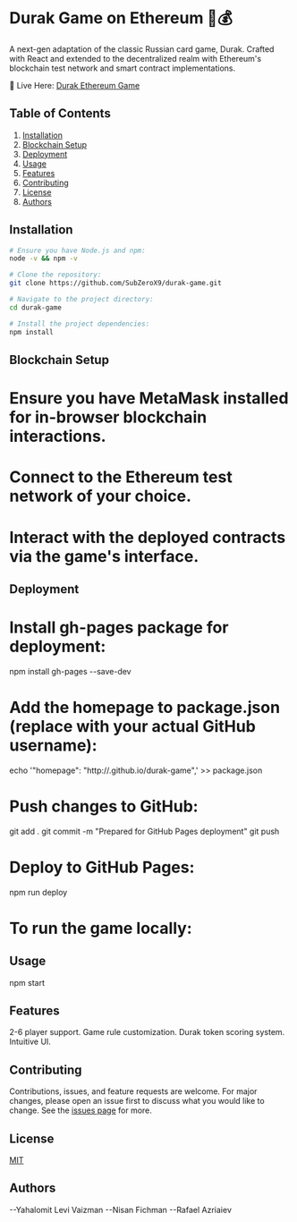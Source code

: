 # Durak Game on Ethereum 🎴💰

A next-gen adaptation of the classic Russian card game, Durak. Crafted with React and extended to the decentralized realm with Ethereum's blockchain test network and smart contract implementations.

🚀 Live Here: [Durak Ethereum Game](https://subzerox9.github.io/durak-game/)

## Table of Contents

1. [Installation](#installation)
2. [Blockchain Setup](#blockchain-setup)
3. [Deployment](#deployment)
4. [Usage](#usage)
5. [Features](#features)
6. [Contributing](#contributing)
7. [License](#license)
8. [Authors](#Authors)

## Installation

```bash
# Ensure you have Node.js and npm:
node -v && npm -v

# Clone the repository:
git clone https://github.com/SubZeroX9/durak-game.git

# Navigate to the project directory:
cd durak-game

# Install the project dependencies:
npm install

```

## Blockchain Setup

# Ensure you have MetaMask installed for in-browser blockchain interactions.

# Connect to the Ethereum test network of your choice.

# Interact with the deployed contracts via the game's interface.

## Deployment

# Install gh-pages package for deployment:

npm install gh-pages --save-dev

# Add the homepage to package.json (replace <your-github-username> with your actual GitHub username):

echo '"homepage": "http://<your-github-username>.github.io/durak-game",' >> package.json

# Push changes to GitHub:

git add .
git commit -m "Prepared for GitHub Pages deployment"
git push

# Deploy to GitHub Pages:

npm run deploy

# To run the game locally:

## Usage

npm start

## Features

2-6 player support.
Game rule customization.
Durak token scoring system.
Intuitive UI.

## Contributing

Contributions, issues, and feature requests are welcome. For major changes, please open an issue first to discuss what you would like to change. See the [issues page](https://github.com/SubZeroX9/durak-game/issues) for more.

## License

[MIT](https://choosealicense.com/licenses/mit/)

## Authors

--Yahalomit Levi Vaizman
--Nisan Fichman
--Rafael Azriaiev

